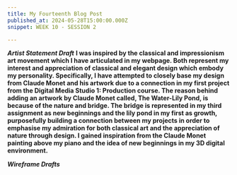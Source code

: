 ```yaml
---
title: My Fourteenth Blog Post
published_at: 2024-05-28T15:00:00.000Z
snippet: WEEK 10 - SESSION 2

---
```

_**Artist Statement Draft**_
**I was inspired by the classical and impressionism art movement which I have articulated in my webpage. Both represent my interest and appreciation of classical and elegant design which embody my personality. Specifically, I have attempted to closely base my design from Claude Monet and his artwork due to a connection in my first project from the Digital Media Studio 1: Production course. The reason behind adding an artwork by Claude Monet called, The Water-Lily Pond, is because of the nature and bridge. The bridge is represented in my third assignment as new beginnings and the lily pond in my first as growth, purposefully building a connection between my projects in order to emphasise my admiration for both classical art and the appreciation of nature through design. I gained inspiration from the Claude Monet painting above my piano and the idea of new beginnings in my 3D digital environment.**
<!-- A biography is a detailed description of someone’s life. An artist or designer bio is a
focused description of an artist or designer’s career.
• After you’ve had some practice writing statements for individual works, you can gather
them together and look for any patterns. What are the themes, techniques, interests,
and ideas that are common across your work?
• This will start to give you a sense of where your interests and tastes lie as a creative
practitioner. You can also reflect on your experiences this semester: which project did
you enjoy producing the most, and why? Are there any ideas or pieces of software that
you plan on investigating further?
• Answering these kind of questions can help you to articulate what you might like to
specialise in later on in the program, not only in terms of broad categories (digital video,
digital sound, digital environments, or web) but also in terms of more specific focuses.
• The biography is also the place for you to distinguish yourself in terms of more personal
touches and details, should be written in such a way as to introduce or conclude the
rest of your webpage, rather than being a standalone statement. -->

_**Wireframe Drafts**_
<!-- 1. Based on your answers to the self reflection questions from the last session, begin to formalise the written components of your folio webpage into a series of paragraphs that will frame your work and progress over the semester in a clear, accessible, and engaging manner. 

2. Using the skills developed so far in the tutorials, implement as much of this content as you can in Figma. Don't worry too much about the layout or organisation for now.

3. If you haven't already, write a first draft of your artist or designer bio. In tandem with this, focus on how you can use various visual elements to express your interests and tastes as an artist or designer. Document and comment on this process in a blog post. -->



<!-- # This is h1

## This is h2

_underline_

**bold** -->
